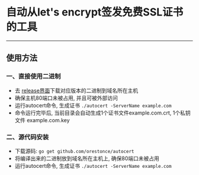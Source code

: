 # 自动从let's encrypt签发免费SSL证书的工具
-----
## 使用方法
### 一、直接使用二进制
- 去 [release界面](https://github.com/orestonce/autocert/releases/)下载对应版本的二进制到域名所在主机
- 确保主机80端口未被占用, 并且可被外部访问
- 运行autocert命令, 生成证书 ` ./autocert -ServerName example.com `
- 命令运行完毕后, 当前目录会自动生成1个证书文件example.com.crt, 1个私钥文件 example.com.key
### 二、源代码安装
- 下载源码: ` go get github.com/orestonce/autocert `
- 将编译出来的二进制放到域名所在主机上, 确保80端口未被占用
- 运行autocert命令, 生成证书 ` ./autocert -ServerName example.com `
